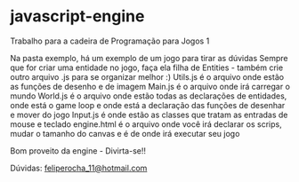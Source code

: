 # javascript-engine
Trabalho para a cadeira de Programação para Jogos 1

Na pasta exemplo, há um exemplo de um jogo para tirar as dúvidas
Sempre que for criar uma entidade no jogo, faça ela filha de Entities - também crie outro arquivo .js para se organizar melhor :)
Utils.js é o arquivo onde estão as funções de desenho e de imagem
Main.js é o arquivo onde irá carregar o mundo
World.js é o arquivo onde estão todas as declarações de entidades, onde está o game loop e onde está a declaração das funções de desenhar e mover do jogo
Input.js é onde estão as classes que tratam as entradas de mouse e teclado
engine.html é o arquivo onde você irá declarar os scrips, mudar o tamanho do canvas e é de onde irá executar seu jogo

Bom proveito da engine - Divirta-se!!

Dúvidas: feliperocha_11@hotmail.com